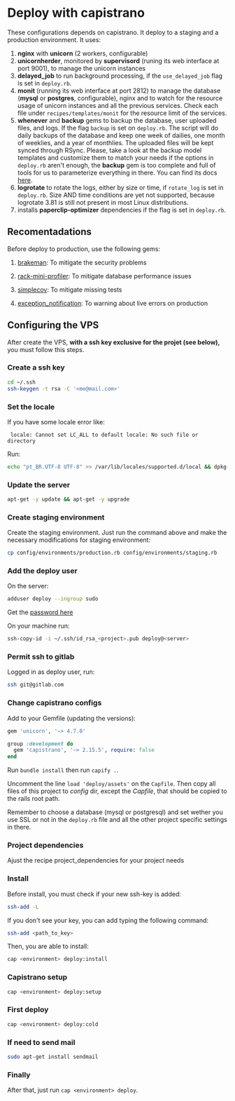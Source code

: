 # Deploy with capistrano

These configurations depends on capistrano. It deploy to a staging and a
production environment. It uses:

1. **nginx** with **unicorn** (2 workers, configurable)
2. **unicornherder**, monitored by **supervisord** (runing
   its web interface at port 9001), to manage the unicorn instances
3. **delayed_job** to run background processing, if the `use_delayed_job`
   flag is set in `deploy.rb`.
4. **monit** (running its web interface at port 2812) to manage
   the database (**mysql** or **postgres**, configurable), nginx
   and to watch for the resource usage of unicorn instances and
   all the previous services. Check each file under `recipes/templates/monit`
   for the resource limit of the services.
5. **whenever** and **backup** gems to backup the database, user uploaded files,
   and logs. If the flag `backup` is set on `deploy.rb`. The script will do daily
   backups of the database and keep one week of dailies, one month of weeklies,
   and a year of monthlies. The uploaded files will be kept synced through RSync.
   Please, take a look at the backup model templates and customize them to match
   your needs if the options in `deploy.rb` aren't enough, the **backup**
   gem is too complete and full of tools for us to parameterize everything in
   there. You can find its docs [here](http://meskyanichi.github.io/backup/v4).
6. **logrotate** to rotate the logs, either by size or time, if `rotate_log` is
   set in `deploy.rb`. Size AND time conditions are yet not supported, because
   logrotate 3.81 is still not present in most Linux distributions.
7. installs **paperclip-optimizer** dependencies if the flag is set in
   `deploy.rb`.

## Recomentadations

Before deploy to production, use the following gems:

1. [brakeman](http://brakemanscanner.org): To mitigate the security problems

2. [rack-mini-profiler](https://github.com/MiniProfiler/rack-mini-profiler): To mitigate database performance issues

3. [simplecov](https://github.com/colszowka/simplecov): To mitigate missing tests

4. [exception_notification](http://smartinez87.github.io/exception_notification/): To warning about live errors on production


## Configuring the VPS

After create the VPS, **with a ssh key exclusive for the projet (see below),**
you must follow this steps.

### Create a ssh key

``` bash
cd ~/.ssh
ssh-keygen -t rsa -C '<me@mail.com>'
```

### Set the locale

If you have some locale error like:

``` text
 locale: Cannot set LC_ALL to default locale: No such file or directory
 ```

Run:

``` bash
echo "pt_BR.UTF-8 UTF-8" >> /var/lib/locales/supported.d/local && dpkg-reconfigure locales
```

### Update the server

``` bash
apt-get -y update && apt-get -y upgrade
```

### Create staging environment

Create the staging environment. Just run the command above and make the
necessary modifications for staging environment:

``` bash
cp config/environments/production.rb config/environments/staging.rb
```

### Add the deploy user

On the server:

``` bash
adduser deploy --ingroup sudo
```

Get the [password here](http://migre.me/gx4Uz)

On your machine run:

``` bash
ssh-copy-id -i ~/.ssh/id_rsa_<project>.pub deploy@<server>
```

### Permit ssh to gitlab

Logged in as deploy user, run:

``` bash
ssh git@gitlab.com
```

### Change capistrano configs

Add to your Gemfile (updating the versions):

``` ruby
gem 'unicorn', '~> 4.7.0'

group :development do
  gem 'capistrano', '~> 2.15.5', require: false
end
```

Run `bundle install` then run `capify .`.

Uncomment the line `load 'deploy/assets'` on the `Capfile`. Then copy all files
of this project to *config* dir, except the *Capfile*, that should be copied to
the rails root path.

Remember to choose a database (mysql or postgresql) and set wether you use SSL
or not in the `deploy.rb` file and all the other project specific settings in
there.

### Project dependencies

Ajust the recipe project_dependencies for your project needs

### Install

Before install, you must check if your new ssh-key is added:

``` bash
ssh-add -L
```

If you don't see your key, you can add typing the following command:

``` bash
ssh-add <path_to_key>
```

Then, you are able to install:

``` bash
cap <environment> deploy:install
```

### Capistrano setup

``` bash
cap <environment> deploy:setup
```

### First deploy

``` bash
cap <environment> deploy:cold
```

### If need to send mail

``` bash
sudo apt-get install sendmail
```

### Finally

After that, just run `cap <environment> deploy`.
